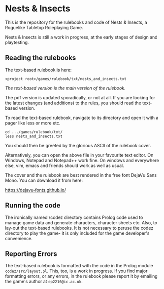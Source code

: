 Nests & Insects
===============

This is the repository for the rulebooks and code of Nests & Insects, a Roguelike
Tabletop Roleplaying Game.

Nests & Insects is still a work in progress, at the early stages of design and
playtesting.

Reading the rulebooks
---------------------

The text-based rulebook is here:
```
<project root>/games/rulebook/txt/nests_and_insects.txt
```

_The text-based version is the main version of the rulebook._

The pdf version is updated sporadically, or not at all. If you are looking for the latest
changes (and additions) to the rules, you should read the text-based version.

To read the text-based rulebook, navigate to its directory and open it with a pager like
less or more etc.

```
cd .../games/rulebook/txt/
less nests_and_insects.txt
```

You should then be greeted by the glorious ASCII of the rulebook cover. 

Alternatively, you can open the above file in your favourite text editor. On Windows,
Notepad and Notepad++ work fine. On windows and everywhere else, vim, emacs and friends
should work as well as usual.

The cover and the rulebook are best rendered in the free font DejaVu Sans Mono. You can
download it from here:

https://dejavu-fonts.github.io/

Running the code
----------------

The ironically named /codez directory contains Prolog code used to manage game data and
generate characters, character sheets etc. Also, to lay-out the text-based rulebooks. It
is not necessary to peruse the codez directory to play the game- it is only included for
the game developer's convenience.

Reporting Errors
----------------

The text-based rulebook is formatted with the code in the Prolog module
`codez/src/layout.pl`. This, too, is a work in progress. If you find major formatting
errors, or any errors, in the rulebook please report it by emailing the game's author
at `ep2216@ic.ac.uk`.

